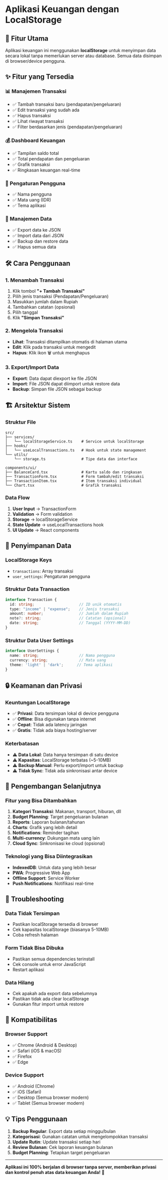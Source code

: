 # Aplikasi Keuangan dengan LocalStorage

## 🚀 Fitur Utama

Aplikasi keuangan ini menggunakan **localStorage** untuk menyimpan data secara lokal tanpa memerlukan server atau database. Semua data disimpan di browser/device pengguna.

## ✨ Fitur yang Tersedia

### 📊 Manajemen Transaksi
- ✅ Tambah transaksi baru (pendapatan/pengeluaran)
- ✅ Edit transaksi yang sudah ada
- ✅ Hapus transaksi
- ✅ Lihat riwayat transaksi
- ✅ Filter berdasarkan jenis (pendapatan/pengeluaran)

### 💰 Dashboard Keuangan
- ✅ Tampilan saldo total
- ✅ Total pendapatan dan pengeluaran
- ✅ Grafik transaksi
- ✅ Ringkasan keuangan real-time

### 🔧 Pengaturan Pengguna
- ✅ Nama pengguna
- ✅ Mata uang (IDR)
- ✅ Tema aplikasi

### 📁 Manajemen Data
- ✅ Export data ke JSON
- ✅ Import data dari JSON
- ✅ Backup dan restore data
- ✅ Hapus semua data

## 🛠️ Cara Penggunaan

### 1. Menambah Transaksi
1. Klik tombol **"+ Tambah Transaksi"**
2. Pilih jenis transaksi (Pendapatan/Pengeluaran)
3. Masukkan jumlah dalam Rupiah
4. Tambahkan catatan (opsional)
5. Pilih tanggal
6. Klik **"Simpan Transaksi"**

### 2. Mengelola Transaksi
- **Lihat**: Transaksi ditampilkan otomatis di halaman utama
- **Edit**: Klik pada transaksi untuk mengedit
- **Hapus**: Klik ikon 🗑️ untuk menghapus

### 3. Export/Import Data
- **Export**: Data dapat diexport ke file JSON
- **Import**: File JSON dapat diimport untuk restore data
- **Backup**: Simpan file JSON sebagai backup

## 🏗️ Arsitektur Sistem

### Struktur File
```
src/
├── services/
│   └── localStorageService.ts    # Service untuk localStorage
├── hooks/
│   └── useLocalTransactions.ts   # Hook untuk state management
└── utils/
    └── storage.ts                # Tipe data dan interface

components/ui/
├── BalanceCard.tsx               # Kartu saldo dan ringkasan
├── TransactionForm.tsx           # Form tambah/edit transaksi
├── TransactionItem.tsx           # Item transaksi individual
└── Chart.tsx                     # Grafik transaksi
```

### Data Flow
1. **User Input** → TransactionForm
2. **Validation** → Form validation
3. **Storage** → localStorageService
4. **State Update** → useLocalTransactions hook
5. **UI Update** → React components

## 💾 Penyimpanan Data

### LocalStorage Keys
- `transactions`: Array transaksi
- `user_settings`: Pengaturan pengguna

### Struktur Data Transaction
```typescript
interface Transaction {
  id: string;                    // ID unik otomatis
  type: "income" | "expense";    // Jenis transaksi
  amount: number;                // Jumlah dalam Rupiah
  note?: string;                 // Catatan (opsional)
  date: string;                  // Tanggal (YYYY-MM-DD)
}
```

### Struktur Data User Settings
```typescript
interface UserSettings {
  name: string;                  // Nama pengguna
  currency: string;              // Mata uang
  theme: 'light' | 'dark';      // Tema aplikasi
}
```

## 🔒 Keamanan dan Privasi

### Keuntungan LocalStorage
- ✅ **Privasi**: Data tersimpan lokal di device pengguna
- ✅ **Offline**: Bisa digunakan tanpa internet
- ✅ **Cepat**: Tidak ada latency jaringan
- ✅ **Gratis**: Tidak ada biaya hosting/server

### Keterbatasan
- ⚠️ **Data Lokal**: Data hanya tersimpan di satu device
- ⚠️ **Kapasitas**: LocalStorage terbatas (~5-10MB)
- ⚠️ **Backup Manual**: Perlu export/import untuk backup
- ⚠️ **Tidak Sync**: Tidak ada sinkronisasi antar device

## 🚀 Pengembangan Selanjutnya

### Fitur yang Bisa Ditambahkan
1. **Kategori Transaksi**: Makanan, transport, hiburan, dll
2. **Budget Planning**: Target pengeluaran bulanan
3. **Reports**: Laporan bulanan/tahunan
4. **Charts**: Grafik yang lebih detail
5. **Notifications**: Reminder tagihan
6. **Multi-currency**: Dukungan mata uang lain
7. **Cloud Sync**: Sinkronisasi ke cloud (opsional)

### Teknologi yang Bisa Diintegrasikan
- **IndexedDB**: Untuk data yang lebih besar
- **PWA**: Progressive Web App
- **Offline Support**: Service Worker
- **Push Notifications**: Notifikasi real-time

## 🐛 Troubleshooting

### Data Tidak Tersimpan
- Pastikan localStorage tersedia di browser
- Cek kapasitas localStorage (biasanya 5-10MB)
- Coba refresh halaman

### Form Tidak Bisa Dibuka
- Pastikan semua dependencies terinstall
- Cek console untuk error JavaScript
- Restart aplikasi

### Data Hilang
- Cek apakah ada export data sebelumnya
- Pastikan tidak ada clear localStorage
- Gunakan fitur import untuk restore

## 📱 Kompatibilitas

### Browser Support
- ✅ Chrome (Android & Desktop)
- ✅ Safari (iOS & macOS)
- ✅ Firefox
- ✅ Edge

### Device Support
- ✅ Android (Chrome)
- ✅ iOS (Safari)
- ✅ Desktop (Semua browser modern)
- ✅ Tablet (Semua browser modern)

## 💡 Tips Penggunaan

1. **Backup Regular**: Export data setiap minggu/bulan
2. **Kategorisasi**: Gunakan catatan untuk mengelompokkan transaksi
3. **Update Rutin**: Update transaksi setiap hari
4. **Review Bulanan**: Cek laporan keuangan bulanan
5. **Budget Planning**: Tetapkan target pengeluaran

---

**Aplikasi ini 100% berjalan di browser tanpa server, memberikan privasi dan kontrol penuh atas data keuangan Anda!** 🎉
